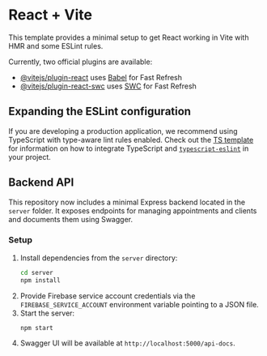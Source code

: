 # React + Vite

This template provides a minimal setup to get React working in Vite with HMR and some ESLint rules.

Currently, two official plugins are available:

- [@vitejs/plugin-react](https://github.com/vitejs/vite-plugin-react/blob/main/packages/plugin-react) uses [Babel](https://babeljs.io/) for Fast Refresh
- [@vitejs/plugin-react-swc](https://github.com/vitejs/vite-plugin-react/blob/main/packages/plugin-react-swc) uses [SWC](https://swc.rs/) for Fast Refresh

## Expanding the ESLint configuration

If you are developing a production application, we recommend using TypeScript with type-aware lint rules enabled. Check out the [TS template](https://github.com/vitejs/vite/tree/main/packages/create-vite/template-react-ts) for information on how to integrate TypeScript and [`typescript-eslint`](https://typescript-eslint.io) in your project.

## Backend API

This repository now includes a minimal Express backend located in the `server` folder. It exposes endpoints for managing appointments and clients and documents them using Swagger.

### Setup

1. Install dependencies from the `server` directory:
   ```bash
   cd server
   npm install
   ```
2. Provide Firebase service account credentials via the `FIREBASE_SERVICE_ACCOUNT` environment variable pointing to a JSON file.
3. Start the server:
   ```bash
   npm start
   ```
4. Swagger UI will be available at `http://localhost:5000/api-docs`.
